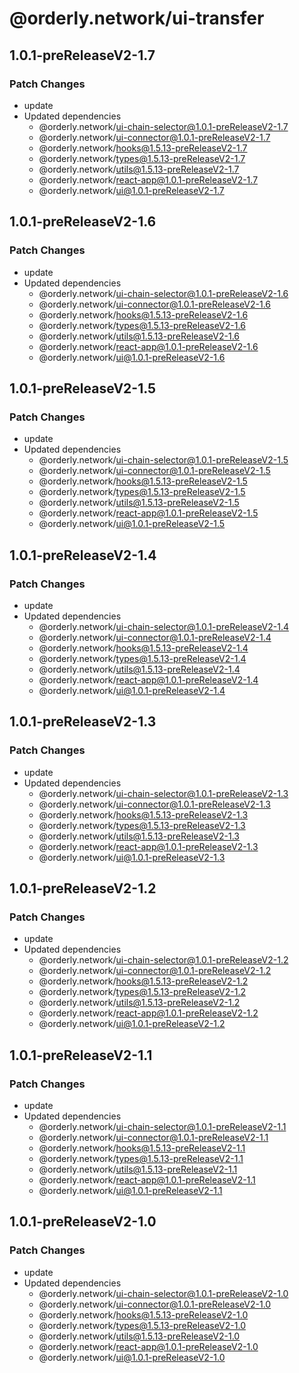 # @orderly.network/ui-transfer

## 1.0.1-preReleaseV2-1.7

### Patch Changes

- update
- Updated dependencies
  - @orderly.network/ui-chain-selector@1.0.1-preReleaseV2-1.7
  - @orderly.network/ui-connector@1.0.1-preReleaseV2-1.7
  - @orderly.network/hooks@1.5.13-preReleaseV2-1.7
  - @orderly.network/types@1.5.13-preReleaseV2-1.7
  - @orderly.network/utils@1.5.13-preReleaseV2-1.7
  - @orderly.network/react-app@1.0.1-preReleaseV2-1.7
  - @orderly.network/ui@1.0.1-preReleaseV2-1.7

## 1.0.1-preReleaseV2-1.6

### Patch Changes

- update
- Updated dependencies
  - @orderly.network/ui-chain-selector@1.0.1-preReleaseV2-1.6
  - @orderly.network/ui-connector@1.0.1-preReleaseV2-1.6
  - @orderly.network/hooks@1.5.13-preReleaseV2-1.6
  - @orderly.network/types@1.5.13-preReleaseV2-1.6
  - @orderly.network/utils@1.5.13-preReleaseV2-1.6
  - @orderly.network/react-app@1.0.1-preReleaseV2-1.6
  - @orderly.network/ui@1.0.1-preReleaseV2-1.6

## 1.0.1-preReleaseV2-1.5

### Patch Changes

- update
- Updated dependencies
  - @orderly.network/ui-chain-selector@1.0.1-preReleaseV2-1.5
  - @orderly.network/ui-connector@1.0.1-preReleaseV2-1.5
  - @orderly.network/hooks@1.5.13-preReleaseV2-1.5
  - @orderly.network/types@1.5.13-preReleaseV2-1.5
  - @orderly.network/utils@1.5.13-preReleaseV2-1.5
  - @orderly.network/react-app@1.0.1-preReleaseV2-1.5
  - @orderly.network/ui@1.0.1-preReleaseV2-1.5

## 1.0.1-preReleaseV2-1.4

### Patch Changes

- update
- Updated dependencies
  - @orderly.network/ui-chain-selector@1.0.1-preReleaseV2-1.4
  - @orderly.network/ui-connector@1.0.1-preReleaseV2-1.4
  - @orderly.network/hooks@1.5.13-preReleaseV2-1.4
  - @orderly.network/types@1.5.13-preReleaseV2-1.4
  - @orderly.network/utils@1.5.13-preReleaseV2-1.4
  - @orderly.network/react-app@1.0.1-preReleaseV2-1.4
  - @orderly.network/ui@1.0.1-preReleaseV2-1.4

## 1.0.1-preReleaseV2-1.3

### Patch Changes

- update
- Updated dependencies
  - @orderly.network/ui-chain-selector@1.0.1-preReleaseV2-1.3
  - @orderly.network/ui-connector@1.0.1-preReleaseV2-1.3
  - @orderly.network/hooks@1.5.13-preReleaseV2-1.3
  - @orderly.network/types@1.5.13-preReleaseV2-1.3
  - @orderly.network/utils@1.5.13-preReleaseV2-1.3
  - @orderly.network/react-app@1.0.1-preReleaseV2-1.3
  - @orderly.network/ui@1.0.1-preReleaseV2-1.3

## 1.0.1-preReleaseV2-1.2

### Patch Changes

- update
- Updated dependencies
  - @orderly.network/ui-chain-selector@1.0.1-preReleaseV2-1.2
  - @orderly.network/ui-connector@1.0.1-preReleaseV2-1.2
  - @orderly.network/hooks@1.5.13-preReleaseV2-1.2
  - @orderly.network/types@1.5.13-preReleaseV2-1.2
  - @orderly.network/utils@1.5.13-preReleaseV2-1.2
  - @orderly.network/react-app@1.0.1-preReleaseV2-1.2
  - @orderly.network/ui@1.0.1-preReleaseV2-1.2

## 1.0.1-preReleaseV2-1.1

### Patch Changes

- update
- Updated dependencies
  - @orderly.network/ui-chain-selector@1.0.1-preReleaseV2-1.1
  - @orderly.network/ui-connector@1.0.1-preReleaseV2-1.1
  - @orderly.network/hooks@1.5.13-preReleaseV2-1.1
  - @orderly.network/types@1.5.13-preReleaseV2-1.1
  - @orderly.network/utils@1.5.13-preReleaseV2-1.1
  - @orderly.network/react-app@1.0.1-preReleaseV2-1.1
  - @orderly.network/ui@1.0.1-preReleaseV2-1.1

## 1.0.1-preReleaseV2-1.0

### Patch Changes

- update
- Updated dependencies
  - @orderly.network/ui-chain-selector@1.0.1-preReleaseV2-1.0
  - @orderly.network/ui-connector@1.0.1-preReleaseV2-1.0
  - @orderly.network/hooks@1.5.13-preReleaseV2-1.0
  - @orderly.network/types@1.5.13-preReleaseV2-1.0
  - @orderly.network/utils@1.5.13-preReleaseV2-1.0
  - @orderly.network/react-app@1.0.1-preReleaseV2-1.0
  - @orderly.network/ui@1.0.1-preReleaseV2-1.0
